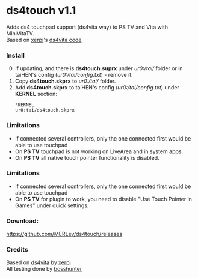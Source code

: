 #  ds4touch v1.1

Adds ds4 touchpad support (ds4vita way) to PS TV and Vita with MiniVitaTV.\
Based on [xerpi](https://github.com/xerpi "xerpi")'s [ds4vita code](https://github.com/xerpi/ds4vita "ds4vita code")

### Install

0. If updating, and there is **ds4touch.suprx** under *ur0:/tai/* folder or in taiHEN's config (*ur0:/tai/config.txt*) - remove it.
1. Copy **ds4touch.skprx** to *ur0:/tai/* folder.
2. Add **ds4touch.skprx** to taiHEN's config (*ur0:/tai/config.txt*) under **KERNEL** section:
	```
	*KERNEL
	ur0:tai/ds4touch.skprx
	```
### Limitations
- If connected several controllers, only the one connected first would be able to use touchpad
- On **PS TV** touchpad is not working on LiveArea and in system apps.
- On **PS TV** all native touch pointer functionality is disabled.

### Limitations
- If connected several controllers, only the one connected first would be able to use touchpad
- On **PS TV** for plugin to work, you need to disable "Use Touch Pointer in Games" under quick settings.

### Download: 
https://github.com/MERLev/ds4touch/releases

### Credits
Based on [ds4vita](https://github.com/xerpi/ds4vita "ds4vita code") by [xerpi](https://github.com/xerpi "xerpi")\
All testing done by [bosshunter](https://github.com/bosshunter)
